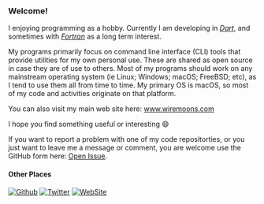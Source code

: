 ### Welcome!

I enjoying programming as a hobby. Currently I am developing in *[Dart](https://dart.dev/)*, and sometimes with *[Fortran](https://fortran-lang.org)* as a long term interest.

My programs primarily focus on command line interface (CLI) tools that provide utilities for my own personal use. These are shared as open source in case they are of use to others. Most of my programs should work on any mainstream operating system (ie Linux; Windows; macOS; FreeBSD; etc), as I tend to use them all from time to time. My primary OS is macOS, so most of my code and activities originate on that platform.

You can also visit my main web site here: www.wiremoons.com

I hope you find something useful or interesting 😄

If you want to report a problem with one of my code repositorties, or you just want to leave me a message or comment, you are welcome use the GitHub form here: [Open Issue](https://github.com/wiremoons/wiremoons.github.io/issues/new/choose).

#### Other Places
[![Github](https://img.shields.io/badge/GitHub-%2312100E.svg?&style=for-the-badge&logo=Github&logoColor=white)](https://github.com/wiremoons)
[![Twitter](https://img.shields.io/badge/twitter-%231DA1F2.svg?&style=for-the-badge&logo=twitter&logoColor=white)](https://twitter.com/wiremoons)
[![WebSite](https://img.shields.io/website?down_color=red&down_message=OFFLINE&up_color=green&up_message=ONLINE&url=https%3A%2F%2Fwww.wiremoons.com%2F)](https://www.wiremoons.com/)
